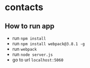 # contacts

## How to run app
* run `npm install`
* run `npm install webpack@3.8.1 -g`
* run `webpack`
* run `node server.js`
* go to url `localhost:5060`